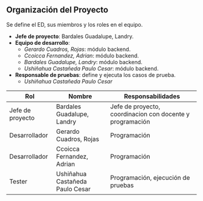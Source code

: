 ## Organización del Proyecto
Se define el ED, sus miembros y los roles en el equipo.

- **Jefe de proyecto**: Bardales Guadalupe, Landry.
- **Equipo de desarrollo**:
  - *Gerardo Cuadros, Rojas*: módulo backend.
  - *Ccoicca Fernandez, Adrian*: módulo backend.
  - *Bardales Guadalupe, Landry*: módulo backend.
  - *Ushiñahua Castañeda Paulo Cesar*: módulo backend.
- **Responsable de pruebas**: define y ejecuta los casos de prueba.
  - *Ushiñahua Castañeda Paulo Cesar*

| Rol | Nombre | Responsabilidades |
|-----|--------|-------------------|
| Jefe de proyecto  | Bardales Guadalupe, Landry | Jefe de proyecto, coordinacion con docente y programación  |
| Desarrollador | Gerardo Cuadros, Rojas | Programación |
| Desarrollador | Ccoicca Fernandez, Adrian | Programación |
| Tester | Ushiñahua Castañeda Paulo Cesar | Programación, ejecución de pruebas|


